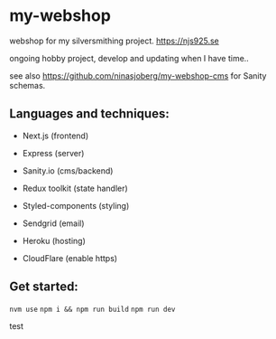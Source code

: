 # my-webshop
webshop for my silversmithing project. https://njs925.se

ongoing hobby project, develop and updating when I have time..

see also https://github.com/ninasjoberg/my-webshop-cms for Sanity schemas.


## Languages and techniques:
- Next.js (frontend)
- Express (server)
- Sanity.io (cms/backend)
- Redux toolkit (state handler)
- Styled-components (styling)
- Sendgrid (email)

- Heroku (hosting)
- CloudFlare (enable https)


## Get started:
`nvm use`
`npm i && npm run build`
`npm run dev`

test